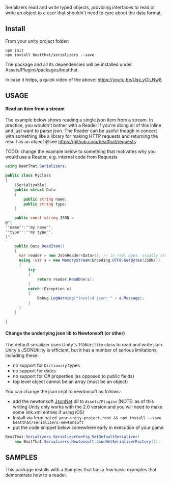Serializers read and write typed objects, providing interfaces to read or write
an object to a user that shouldn't need to care about the data format.

## Install

From your unity project folder:

    npm init
    npm install beatthat/serializers --save

The package and all its dependencies will be installed under Assets/Plugins/packages/beatthat.

In case it helps, a quick video of the above: https://youtu.be/Uss_yOiLNw8

## USAGE

#### Read an item from a stream

The example below shows reading a single json item from a stream. In practice, you wouldn't bother with a Reader if you're doing all of this inline and just want to parse json. The Reader can be useful though in concert with something like a library for making HTTP requests and returning the result as an object @see https://github.com/beatthat/requests

TODO: change the example below to something that motivates why you would use a Reader, e.g. internal code from Requests

```c#
using BeatThat.Serializers;

public class MyClass
{
    [Serializable]
    public struct Data
    {
        public string name;
        public string type;
    }

    public const string JSON =
@"{
""name"":""my name"",
""type"":""my type"",
}";

    public Data ReadItem()
    {
      var reader = new JsonReader<Data>(); // in real apps, usually share a static instance
      using (var s = new MemoryStream(Encoding.UTF8.GetBytes(JSON)))
      {
          try
          {
              return reader.ReadOne(s);
          }
          catch (Exception e)
          {
              Debug.LogWarning("invalid json: " + e.Message);
          }
      }
    }

}
```

#### Change the underlying json lib to Newtonsoft (or other)

The default serializer uses Unity's `JSONUtility` class to read and write json. Unity's JSONUtility is efficient, but it has a number of serious limitations, including these:

- no support for `Dictionary` types
- no support for dates
- no support for C# properties (as opposed to public fields)
- top level object cannot be an array (must be an object)

You can change the json impl to newtonsoft as follows:

- add the newtonsoft [JsonNet](https://www.newtonsoft.com/json) dll to `Assets/Plugins` (NOTE: as of this writing Unity only works with the 2.0 version and you will need to make some link.xml entries if using iOS)
- Install via terminal `cd your-unity-project-root && npm install --save beatthat/serializers-newtonsoft`
- put the code snippet below somewhere early in execution of your game
```c#
BeatThat.Serializers.SerializerConfig.SetDefaultSerializer(
    new BeatThat.Serializers.Newtonsoft.JsonNetSerializerFactory());
```

## SAMPLES

This package installs with a Samples that has a few basic examples
that demonstrate how to a reader.
